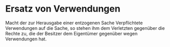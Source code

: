 # Ersatz von Verwendungen

Macht der zur Herausgabe einer entzogenen Sache Verpflichtete Verwendungen auf die Sache, so stehen ihm dem Verletzten gegenüber die Rechte zu, die der Besitzer dem Eigentümer gegenüber wegen Verwendungen hat.